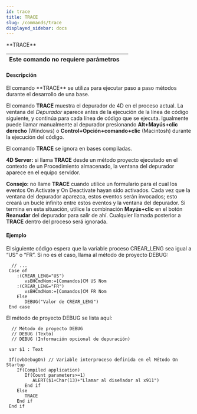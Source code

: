 ```yaml
---
id: trace
title: TRACE
slug: /commands/trace
displayed_sidebar: docs
---
```


<!--REF #_command_.TRACE.Syntax-->**TRACE**<!-- END REF-->
<!--REF #_command_.TRACE.Params-->
| Este comando no requiere parámetros |  |
| --- | --- |

<!-- END REF-->

#### Descripción 

<!--REF #_command_.TRACE.Summary-->El comando **TRACE** se utiliza para ejecutar paso a paso métodos durante el desarrollo de una base.<!-- END REF-->

El comando **TRACE** muestra el depurador de 4D en el proceso actual. La ventana del *Depurador* aparece antes de la ejecución de la línea de código siguiente, y continúa para cada línea de código que se ejecuta. Igualmente puede llamar manualmente al depurador presionando **Alt+Mayús+clic derecho** (Windows) o **Control+Opción+comando+clic** (Macintosh) durante la ejecución del código.

El comando **TRACE** se ignora en bases compiladas.

**4D Server:** si llama **TRACE** desde un método proyecto ejecutado en el contexto de un Procedimiento almacenado, la ventana del depurador aparece en el equipo servidor.

**Consejo:** no llame **TRACE** cuando utilice un formulario para el cual los eventos On Activate y On Deactivate hayan sido activados. Cada vez que la ventana del depurador aparezca, estos eventos serán invocados; esto creará un bucle infinito entre estos eventos y la ventana del depurador. Si termina en esta situación, utilice la combinación **Mayús+clic** en el botón **Reanudar** del depurador para salir de ahí. Cualquier llamada posterior a **TRACE** dentro del proceso será ignorada.

#### Ejemplo 

El siguiente código espera que la variable proceso CREAR\_LENG sea igual a “US” o “FR”. Si no es el caso, llama al método de proyecto DEBUG:

```4d
  // ...
 Case of
    :(CREAR_LENG="US")
       vsBHCmdNom:=[Comandos]CM US Nom
    :(CREAR_LENG="FR")
       vsBHCmdNom:=[Comandos]CM FR Nom
    Else
       DEBUG("Valor de CREAR_LENG")
 End case
```

El método de proyecto DEBUG se lista aquí:

```4d
  // Método de proyecto DEBUG
  // DEBUG (Texto)
  // DEBUG (Información opcional de depuración)
 
 var $1 : Text
 
 If(◊vbDebugOn) // Variable interproceso definida en el Método On Startup
    If(Compiled application)
       If(Count parameters>=1)
          ALERT($1+Char(13)+"Llamar al diseñador al x911")
       End if
    Else
       TRACE
    End if
 End if
```
